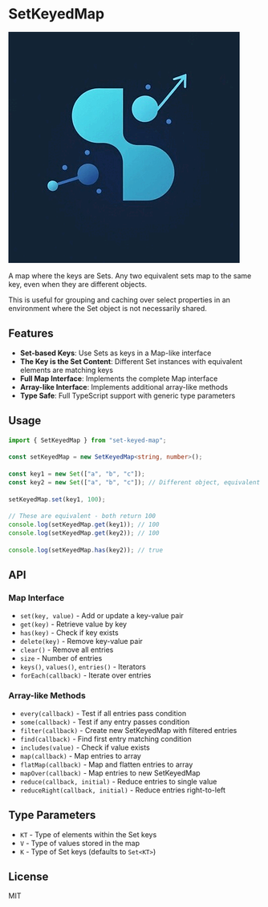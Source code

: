 # SetKeyedMap

![SetKeyedMap Logo](logo.png)

A map where the keys are Sets. Any two equivalent sets map to the same key, even when they are different objects.

This is useful for grouping and caching over select properties in an environment where the Set object is not necessarily shared.

## Features

- **Set-based Keys**: Use Sets as keys in a Map-like interface
- **The Key is the Set Content**: Different Set instances with equivalent elements are matching keys
- **Full Map Interface**: Implements the complete Map interface
- **Array-like Interface**: Implements additional array-like methods
- **Type Safe**: Full TypeScript support with generic type parameters

## Usage

```typescript
import { SetKeyedMap } from "set-keyed-map";

const setKeyedMap = new SetKeyedMap<string, number>();

const key1 = new Set(["a", "b", "c"]);
const key2 = new Set(["a", "b", "c"]); // Different object, equivalent elements

setKeyedMap.set(key1, 100);

// These are equivalent - both return 100
console.log(setKeyedMap.get(key1)); // 100
console.log(setKeyedMap.get(key2)); // 100

console.log(setKeyedMap.has(key2)); // true
```

## API

### Map Interface

- `set(key, value)` - Add or update a key-value pair
- `get(key)` - Retrieve value by key
- `has(key)` - Check if key exists
- `delete(key)` - Remove key-value pair
- `clear()` - Remove all entries
- `size` - Number of entries
- `keys()`, `values()`, `entries()` - Iterators
- `forEach(callback)` - Iterate over entries

### Array-like Methods

- `every(callback)` - Test if all entries pass condition
- `some(callback)` - Test if any entry passes condition
- `filter(callback)` - Create new SetKeyedMap with filtered entries
- `find(callback)` - Find first entry matching condition
- `includes(value)` - Check if value exists
- `map(callback)` - Map entries to array
- `flatMap(callback)` - Map and flatten entries to array
- `mapOver(callback)` - Map entries to new SetKeyedMap
- `reduce(callback, initial)` - Reduce entries to single value
- `reduceRight(callback, initial)` - Reduce entries right-to-left

## Type Parameters

- `KT` - Type of elements within the Set keys
- `V` - Type of values stored in the map
- `K` - Type of Set keys (defaults to `Set<KT>`)

## License

MIT
